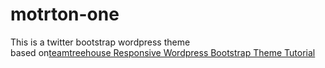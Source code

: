motrton-one
=================

This is a twitter bootstrap wordpress theme  
based on[teamtreehouse Responsive Wordpress Bootstrap Theme Tutorial](http://blog.teamtreehouse.com/responsive-wordpress-bootstrap-theme-tutorial)
